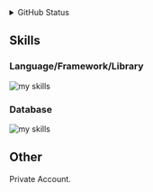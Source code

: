 <details>
  <summary>GitHub Status</summary>
  <table>
    <tbody>
      <tr>
        <td align="center" valign="middle">
          <img alt="Top Langs" height="150px" src="https://github-readme-stats.vercel.app/api/top-langs/?username=Kennnn2000&theme=onewhite&count_private=true&show_icons=true&langs_count=8&layout=compact" />  
        </td>
        <td align="center" valign="middle">
          <img alt="github stats" height="150px" weight="500px" src="https://github-readme-stats.vercel.app/api?username=Kennnn2000&theme=onewhite&count_private=true&show_icons=true&rank_icon=github&include_all_commits=true" />
        </td>
      </tr>
    </tbody>
   </table>
</details>

## Skills

### Language/Framework/Library
<img alt="my skills" src="https://skillicons.dev/icons?thema=light&i=html,css,js,ts,react,php,cs,java,py" />

### Database
<img alt="my skills" src="https://skillicons.dev/icons?thema=light&i=postgres" />

## Other
<p>Private Account.</p>
